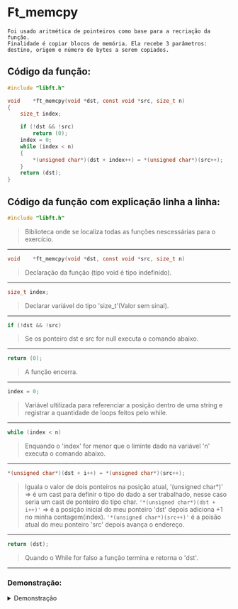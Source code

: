 # Ft_memcpy   
```
Foi usado aritmética de pointeiros como base para a recriação da função.
Finalidade é copiar blocos de memória. Ela recebe 3 parâmetros: destino, origem e número de bytes a serem copiados.
```
    
## Código da função:
```c
#include "libft.h"

void	*ft_memcpy(void *dst, const void *src, size_t n)
{
	size_t index;

	if (!dst && !src)
		return (0);
	index = 0;
	while (index < n)
	{
		*(unsigned char*)(dst + index++) = *(unsigned char*)(src++);
	}
	return (dst);
}
```
## Código da função com explicação linha a linha:

```c
#include "libft.h"
``` 
>Biblioteca onde se localiza todas as funções nescessárias para o exercício.
---
```c
void	*ft_memcpy(void *dst, const void *src, size_t n)
``` 
>Declaração da função (tipo void é tipo indefinido).
---
```c
size_t index; 
```
>Declarar variável do tipo 'size_t'(Valor sem sinal).
---
```c
if (!dst && !src)
```
>Se os ponteiro dst e src for null executa o comando abaixo.
---
```c
return (0);
```
>A função encerra.
---
```c
index = 0;
```
>Variável ultilizada para referenciar a posição dentro de uma string e registrar a quantidade de loops feitos pelo while.
---
```c
while (index < n)
```
 >Enquando o 'index' for menor que o liminte dado na variável 'n' executa o comando abaixo.
 ---
```c
*(unsigned char*)(dst + i++) = *(unsigned char*)(src++);
```
 >Iguala o valor de dois ponteiros na posição atual, '(unsigned char*)' => é um cast para definir o tipo do dado a ser trabalhado, nesse caso seria um cast de ponteiro do tipo char. `'*(unsigned char*)(dst + i++)'` => é a posição inicial do meu ponteiro 'dst' depois adiciona +1 no minha contagem(index). `'*(unsigned char*)(src++)'` é a poisão atual do meu ponteiro 'src' depois avança o endereço.

---
```c
return (dst); 
```
>Quando o While for falso a função termina e retorna o 'dst'.
---


### Demonstração:

<details>
<summary>Demonstração</summary>
![image](https://github.com/Alef-Matos/42_lisboa/blob/master/libft_comment/Ft_strchr/)
</details>

